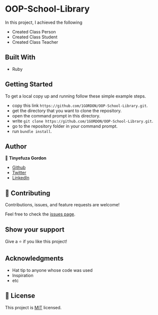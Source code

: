 # OOP-School-Library

In this project, I achieved the following
- Created Class Person
- Created Class Student
- Created Class Teacher 

## Built With

- Ruby


## Getting Started

To get a local copy up and running follow these simple example steps.

- copy this link `https://github.com/1GORDON/OOP-School-Library.git`.
- get the directory that you want to clone the repository.
- open the command prompt in this directory.
- write `git clone https://github.com/1GORDON/OOP-School-Library.git`.
- go to the repository folder in your command prompt.
- run `bundle install`.

## Author

👤 **Tinyefuza Gordon**

- [Github](https://github.com/1GORDON)
- [Twitter](https://twitter.com/TinyefuzaG)
- [LinkedIn](https://www.linkedin.com/in/tinyefuza-gordon/)
## 🤝 Contributing

Contributions, issues, and feature requests are welcome!

Feel free to check the [issues page](../../issues/).

## Show your support

Give a ⭐️ if you like this project!

## Acknowledgments

- Hat tip to anyone whose code was used
- Inspiration
- etc

## 📝 License

This project is [MIT](./MIT.md) licensed.
